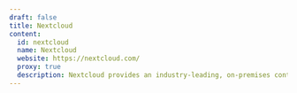 ```yaml
---
draft: false
title: Nextcloud
content:
  id: nextcloud
  name: Nextcloud
  website: https://nextcloud.com/
  proxy: true
  description: Nextcloud provides an industry-leading, on-premises content collaboration platform.
---
```

